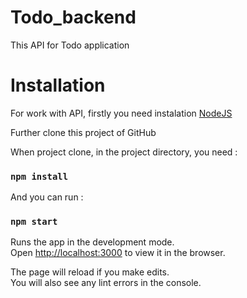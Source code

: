 # Todo_backend
This API for Todo application
# Installation
For work with API, firstly you need instalation [NodeJS](https://nodejs.org/en/)

Further clone this project of GitHub 

When project clone, in the project directory, you need :

### `npm install`

And you can run :

### `npm start`

Runs the app in the development mode.\
Open [http://localhost:3000](http://localhost:3000) to view it in the browser.

The page will reload if you make edits.\
You will also see any lint errors in the console.
